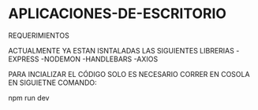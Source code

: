 # APLICACIONES-DE-ESCRITORIO
REQUERIMIENTOS

ACTUALMENTE YA ESTAN ISNTALADAS LAS SIGUIENTES LIBRERIAS
-EXPRESS
-NODEMON
-HANDLEBARS
-AXIOS

PARA INCIALIZAR EL CÓDIGO SOLO ES NECESARIO CORRER EN COSOLA EN SIGUIETNE COMANDO:

npm run dev
